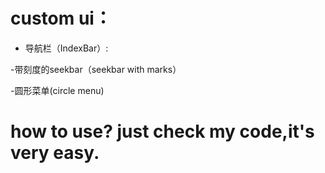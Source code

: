 # custom ui：

- 导航栏（IndexBar）:

-带刻度的seekbar（seekbar with marks） 

-圆形菜单(circle menu)


# how to use? just check my code,it's very easy.
